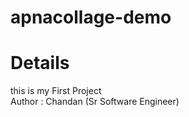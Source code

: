 # apnacollage-demo

<h1> Details </h1>

this is my First Project
<br>
Author : Chandan (Sr Software Engineer)

